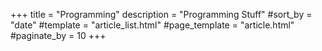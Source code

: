 +++
title = "Programming"
description = "Programming Stuff"
#sort_by = "date"
#template = "article_list.html"
#page_template = "article.html"
#paginate_by = 10
+++
